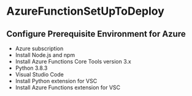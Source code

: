 # AzureFunctionSetUpToDeploy

## Configure Prerequisite Environment for Azure 

- Azure subscription
- Install Node.js and npm
- Install Azure Functions Core Tools version 3.x 
- Python 3.8.3
- Visual Studio Code 
- Install Python extension for VSC
- Install Azure Functions extension for VSC
